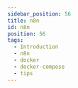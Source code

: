 ```yaml
---
sidebar_position: 56
title: n8n
id: n8n
position: 56
tags:
  - Introduction
  - n8n
  - docker
  - docker-compose
  - tips
---
```

